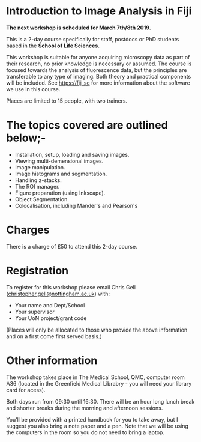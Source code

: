 # **Introduction to Image Analysis in Fiji**

**The next workshop is scheduled for March 7th/8th 2019.**

This is a  2-day course specifically for staff, postdocs or PhD students based in the **School of Life Sciences**.

This workshop is suitable for anyone acquiring microscopy data as part of their research, no prior knowledge is necessary or assumed. The course is focused towards the analysis of fluorescence data, but the principles are transferable to any type of imaging. Both theory and practical components will be included. See <https://fiji.sc> for more information about the software we use in this course. 

Places are limited to 15 people, with two trainers.

# The topics covered are outlined below;-         

* Installation, setup, loading and saving images.
* Viewing multi-demensional images.
* Image manipulation.
* Image histograms and segmentation.
* Handling z-stacks.
* The ROI manager.
* Figure preparation (using Inkscape).
* Object Segmentation.    
* Colocalisation, including Mander's and Pearson's


# Charges

There is a charge of £50 to attend this 2-day course. 

# Registration

To register for this workshop please email Chris Gell (christopher.gell@nottingham.ac.uk) with:

* Your name and Dept/School
* Your supervisor
* Your UoN project/grant code

(Places will only be allocated to those who provide the above information and on a first come first served basis.) 

# Other information

The workshop takes place in The Medical School, QMC, computer room A36 (located in the Greenfield Medical Librabry - you will need your library card for acess).

Both days run from 09:30 until 16:30. There will be an hour long lunch break and shorter breaks during the morning and afternoon sessions. 

You’ll be provided with a printed handbook for you to take away, but I suggest you also bring a note paper and a pen. Note that we will be using the computers in the room so you do not need to bring a laptop.




